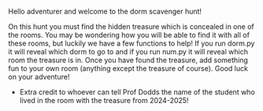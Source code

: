 Hello adventurer and welcome to the dorm scavenger hunt!

On this hunt you must find the hidden treasure which is concealed in one of the rooms. You may be wondering how you will be able to find it with all of these rooms, but luckily we have a few functions to help! If you run dorm.py it will reveal which dorm to go to and if you run num.py it will reveal which room the treasure is in. Once you have found the treasure, add something fun to your own room (anything except the treasure of course). Good luck on your adventure!

* Extra credit to whoever can tell Prof Dodds the name of the student who lived in the room with the treasure from 2024-2025!